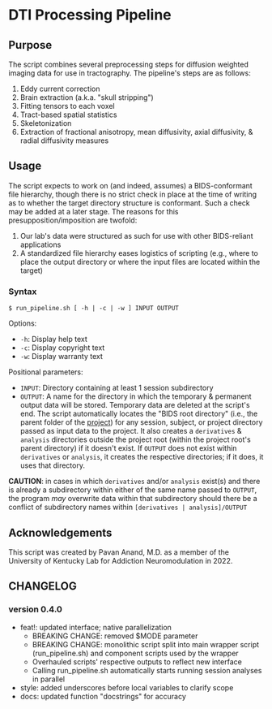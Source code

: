 # DTI Processing Pipeline

## Purpose

The script combines several preprocessing steps for diffusion weighted imaging data for use in tractography. The pipeline's steps are as follows:

1. Eddy current correction
2. Brain extraction (a.k.a. "skull stripping")
3. Fitting tensors to each voxel
4. Tract-based spatial statistics
5. Skeletonization
6. Extraction of fractional anisotropy, mean diffusivity, axial diffusivity, & radial diffusivity measures

## Usage

The script expects to work on (and indeed, assumes) a BIDS-conformant file hierarchy, though there is no strict check in place at the time of writing as to whether the target directory structure is conformant. Such a check may be added at a later stage. The reasons for this presupposition/imposition are twofold:

1. Our lab's data were structured as such for use with other BIDS-reliant applications
2. A standardized file hierarchy eases logistics of scripting (e.g., where to place the output directory or where the input files are located within the target)

### Syntax

`$ run_pipeline.sh [ -h | -c | -w ] INPUT OUTPUT`

Options:

* `-h`: Display help text
* `-c`: Display copyright text
* `-w`: Display warranty text

Positional parameters:

* `INPUT`: Directory containing at least 1 session subdirectory
* `OUTPUT`: A name for the directory in which the temporary & permanent output data will be stored. Temporary data are deleted at the script's end. The script automatically locates the "BIDS root directory" (i.e., the parent folder of the [project](https://bids-standard.github.io/bids-starter-kit/folders_and_files/folders.html#subject)) for any session, subject, or project directory passed as input data to the project. It also creates a `derivatives` & `analysis` directories outside the project root (within the project root's parent directory) if it doesn't exist. If `OUTPUT` does not exist within `derivatives` or `analysis`, it creates the respective directories; if it does, it uses that directory.

**CAUTION**: in cases in which `derivatives` and/or `analysis` exist(s) and there is already a subdirectory within either of the same name passed to `OUTPUT`, the program *may* overwrite data within that subdirectory should there be a conflict of subdirectory names within `[derivatives | analysis]/OUTPUT`

## Acknowledgements

This script was created by Pavan Anand, M.D. as a member of the University of Kentucky Lab for Addiction Neuromodulation in 2022.

## CHANGELOG

### version 0.4.0

* feat!: updated interface; native parallelization
  * BREAKING CHANGE: removed $MODE parameter
  * BREAKING CHANGE: monolithic script split into main wrapper script (run_pipeline.sh) and component scripts used by the wrapper
  * Overhauled scripts' respective outputs to reflect new interface
  * Calling run_pipeline.sh automatically starts running session analyses in parallel
* style: added underscores before local variables to clarify scope
* docs: updated function "docstrings" for accuracy

